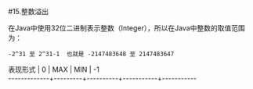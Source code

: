#15.整数溢出

在Java中使用32位二进制表示整数（Integer），所以在Java中整数的取值范围为：
   
```
-2^31 至 2^31-1  也就是 -2147483648 至 2147483647
```

表现形式     | 0       | MAX      |  MIN      | -1   
-------------+---------+----------+-----------+-----------
